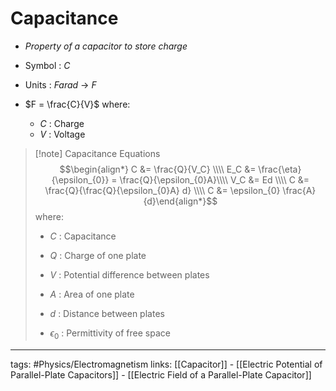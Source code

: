 # Capacitance
- *Property of a capacitor to store charge*

- Symbol : $C$

- Units : *Farad* -> $F$

- $F = \frac{C}{V}$ where:
	- $C$ : Charge
	- $V$ : Voltage

> [!note] Capacitance Equations
> $$\begin{align*} C &= \frac{Q}{V_C} \\\\ E_C &= \frac{\eta}{\epsilon_{0}} = \frac{Q}{\epsilon_{0}A}\\\\ V_C &= Ed \\\\ C &= \frac{Q}{\frac{Q}{\epsilon_{0}A} d} \\\\ C &= \epsilon_{0} \frac{A}{d}\end{align*}$$ where:
> 
> - $C$ : Capacitance
>
> - $Q$ : Charge of one plate
> - $V$ : Potential difference between plates
> - $A$ : Area of one plate
> - $d$ : Distance between plates
> - $\epsilon_{0}$ : Permittivity of free space


---
tags: #Physics/Electromagnetism 
links: [[Capacitor]] - [[Electric Potential of Parallel-Plate Capacitors]] - [[Electric Field of a Parallel-Plate Capacitor]]